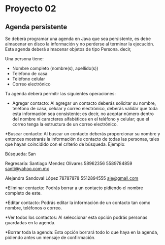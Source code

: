 # Proyecto 02

## Agenda persistente

Se deberá programar una agenda en Java que sea persistente, es
debe almacenar en disco la información y no perderse al terminar la ejecución.
Esta agenda deberá almacenar objetos de tipo Persona.
decir,

Una persona tiene:
* Nombre completo (nombre(s), apellido(s))
* Teléfono de casa
* Teléfono celular
* Correo electrónico

Tu agenda deberá permitir las siguientes operaciones:
* Agregar contacto: Al agregar un contacto deberás solicitar su nombre, teléfono de casa,
celular
y correo electrónico, deberás validar que toda esta información sea
consistente; es decir, no aceptar número dentro del nombre ni caracteres alfabéticos
en el teléfono y celular; que el correo tenga la estructura de un correo electrónico.

*Buscar contacto: Al buscar un contacto deberás proporcionar su nombre y entonces
mostrarás la información de contacto de todas las personas, tales que
hayan coincidido con el criterio de búsqueda.
Ejemplo:

Búsqueda:
San

Regresaría:
Santiago Mendez Olivares
58962356
5589784859
santi@yahoo.com.mx

Alejandra Sandoval López
78787878
5512894555
ale@gmail.com

*Eliminar contacto: Podrás borrar a un contacto pidiendo el nombre completo de este.

*Editar contacto: Podrás editar la información de un contacto tan como nombre, teléfonos o correo.

*Ver todos los contactos: Al seleccionar esta opción podrás personas guardadas en la agenda.

*Borrar toda la agenda: Esta opción borrará todo lo que haya en la agenda, pidiendo antes un
mensaje de confirmación.
